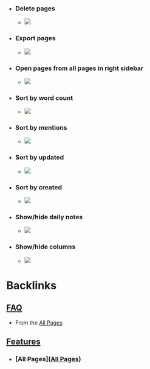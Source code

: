 - ### Delete pages
    - ![](https://firebasestorage.googleapis.com/v0/b/firescript-577a2.appspot.com/o/imgs%2Fapp%2Fhelp-documentation%2FYqxqKorQI-.gif?alt=media&token=736383b1-77c5-43d0-afe0-1b9559750dad)
- ### Export pages
    - ![](https://firebasestorage.googleapis.com/v0/b/firescript-577a2.appspot.com/o/imgs%2Fapp%2Fhelp-documentation%2FpUjhHuw3Mc.gif?alt=media&token=9caee6c3-dcbb-4c43-89d4-45bf71df39d8)
- ### Open pages from all pages in right sidebar
    - ![](https://firebasestorage.googleapis.com/v0/b/firescript-577a2.appspot.com/o/imgs%2Fapp%2Fhelp-documentation%2FDcJ5GFlnvx.gif?alt=media&token=ee49c2a4-5933-4ac8-9feb-15bb5cc3c8ad)
- ### Sort by word count
    - ![](https://firebasestorage.googleapis.com/v0/b/firescript-577a2.appspot.com/o/imgs%2Fapp%2Fhelp-documentation%2FV226Qy7Jn4.gif?alt=media&token=59c28d94-b911-400e-b845-9f6bcd0a05b8)
- ### Sort by mentions
    - ![](https://firebasestorage.googleapis.com/v0/b/firescript-577a2.appspot.com/o/imgs%2Fapp%2Fhelp-documentation%2F4TA971JxG9.gif?alt=media&token=8c202935-ef44-4900-a8e7-ab9f09889382)
- ### Sort by updated
    - ![](https://firebasestorage.googleapis.com/v0/b/firescript-577a2.appspot.com/o/imgs%2Fapp%2Fhelp-documentation%2FmPIx1RBFdI.gif?alt=media&token=163433ca-ac63-4136-ba7d-29115c359dfe)
- ### Sort by created
    - ![](https://firebasestorage.googleapis.com/v0/b/firescript-577a2.appspot.com/o/imgs%2Fapp%2Fhelp-documentation%2FaOtImawJYl.gif?alt=media&token=7e17d57a-4abd-4034-aa27-3224f722967b)
- ### Show/hide daily notes
    - ![](https://firebasestorage.googleapis.com/v0/b/firescript-577a2.appspot.com/o/imgs%2Fapp%2Fhelp-documentation%2FPfwk0lp1br.gif?alt=media&token=a49684ef-d8ba-4e19-b2d3-deb8889eb9f0)
- ### Show/hide columns
    - ![](https://firebasestorage.googleapis.com/v0/b/firescript-577a2.appspot.com/o/imgs%2Fapp%2Fhelp-documentation%2F4Qv1CNFt4D.gif?alt=media&token=21c2a442-8ac3-4ca3-9cad-0c00322812a9)

# Backlinks
## [FAQ](<FAQ.md>)
- From the [All Pages](<All Pages.md>)

## [Features](<Features.md>)
- ### [All Pages]([All Pages](<All Pages.md>))

